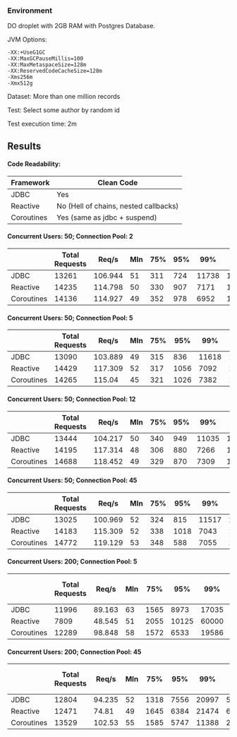 ### Environment
DO droplet with 2GB RAM with Postgres Database.

JVM Options:
```
-XX:+UseG1GC
-XX:MaxGCPauseMillis=100
-XX:MaxMetaspaceSize=128m
-XX:ReservedCodeCacheSize=128m
-Xms256m
-Xmx512g
```

Dataset: More than one million records

Test: Select some author by random id

Test execution time: 2m

## Results
#### Code Readability:
| Framework   	| Clean Code                                        |
|------------	|-----------------------------                      |
| JDBC       	| Yes  	                                            |
| Reactive   	| No (Hell of chains, nested callbacks)  	        |
| Coroutines 	| Yes (same as jdbc + suspend)                      |

#### Concurrent Users: 50; Connection Pool: 2
|            	| Total Requests 	| Req/s   	| MIn 	| 75%  	| 95%   	| 99%   	| Max       | Mean 	| Jvm Thread |
|------------	|----------------	|---------	|-----	|------	|-------	|-------	|-------	|------	|----------- |
| JDBC       	| 13261          	| 106.944 	| 51  	| 311  	| 724   	| 11738 	| 18743 	| 452  	| 47  	     |
| Reactive   	| 14235          	| 114.798 	| 50  	| 330  	| 907   	| 7171  	| 15359 	| 423  	| 22  	     |
| Coroutines 	| 14136          	| 114.927 	| 49  	| 352  	| 978   	| 6952  	| 16923 	| 424  	| 22  	     |
#### Concurrent Users: 50; Connection Pool: 5
|            	| Total Requests 	| Req/s   	| MIn 	| 75%  	| 95%   	| 99%   	| Max       | Mean 	| Jvm Thread |
|------------	|----------------	|---------	|-----	|------	|-------	|-------	|-------	|------	|----------- |
| JDBC       	| 13090          	| 103.889 	| 49  	| 315  	| 836   	| 11618 	| 18834 	| 461  	| 42  	     |
| Reactive   	| 14429          	| 117.309 	| 52  	| 317  	| 1056  	| 7092  	| 15501 	| 416  	| 22  	     |
| Coroutines 	| 14265          	| 115.04  	| 45  	| 321  	| 1026  	| 7382  	| 12149 	| 424  	| 22  	     |
#### Concurrent Users: 50; Connection Pool: 12
|            	| Total Requests 	| Req/s   	| MIn 	| 75%  	| 95%   	| 99%   	| Max       | Mean 	| Jvm Thread |
|------------	|----------------	|---------	|-----	|------	|-------	|-------	|-------	|------	|----------- |
| JDBC       	| 13444          	| 104.217 	| 50  	| 340  	| 949   	| 11035 	| 19969 	| 453  	| 44  	     |
| Reactive   	| 14195          	| 117.314 	| 48  	| 306  	| 880   	| 7266  	| 14587 	| 421  	| 22  	     |
| Coroutines 	| 14688          	| 118.452 	| 49  	| 329  	| 870   	| 7309  	| 12518 	| 409  	| 22  	     |
#### Concurrent Users: 50; Connection Pool: 45
|            	| Total Requests 	| Req/s   	| MIn 	| 75%  	| 95%   	| 99%   	| Max       | Mean 	| Jvm Thread |
|------------	|----------------	|---------	|-----	|------	|-------	|-------	|-------	|------	|----------- |
| JDBC       	| 13025          	| 100.969 	| 52  	| 324  	| 815   	| 11517 	| 27270 	| 468  	| 43  	     |
| Reactive   	| 14183          	| 115.309 	| 52  	| 338  	| 1018  	| 7043  	| 15343 	| 424  	| 22  	     |
| Coroutines 	| 14772          	| 119.129 	| 53  	| 348  	| 588   	| 7055  	| 13711 	| 407  	| 22  	     |
#### Concurrent Users: 200; Connection Pool: 5
|            	| Total Requests 	| Req/s   	| MIn 	| 75%  	| 95%   	| 99%   	| Max       | Mean 	| Fails (connection timed out) 	| Jvm Thread |
|------------	|----------------	|---------	|-----	|------	|-------	|-------	|-------	|------	|------------------------------	|----------- |
| JDBC       	| 11996          	| 89.163  	| 63  	| 1565 	| 8973  	| 17035 	| 45109 	| 2022 	| 41                           	| 220  	     |
| Reactive   	| 7809           	| 48.545  	| 51  	| 2055 	| 10125 	| 60000 	| 60002 	| 3307 	| 201                          	| 21  	     |
| Coroutines 	| 12289          	| 98.848  	| 58  	| 1572 	| 6533  	| 19586 	| 60001 	| 1946 	| 67                           	| 22  	     |
#### Concurrent Users: 200; Connection Pool: 45
|            	| Total Requests 	| Req/s   	| MIn 	| 75%  	| 95%   	| 99%   	| Max       | Mean 	| Fails (connection timed out) 	| Jvm Thread |
|------------	|----------------	|---------	|-----	|------	|-------	|-------	|-------	|------	|------------------------------	|----------- |
| JDBC       	| 12804          	| 94.235  	| 52  	| 1318 	| 7556  	| 20997 	| 51685 	| 1897 	| 12                           	| 220  	     |
| Reactive   	| 12471          	| 74.81   	| 49  	| 1645 	| 6384  	| 21474 	| 60001 	| 2193 	| 97                           	| 26  	     |
| Coroutines 	| 13529          	| 102.53  	| 55  	| 1585 	| 5747  	| 11388 	| 22626 	| 1799 	| 5                            	| 27  	     |
